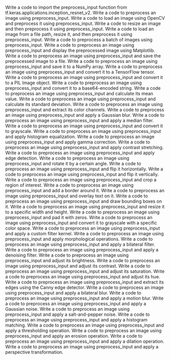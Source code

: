 Write a code to import the preprocess_input function from tf.keras.applications.inception_resnet_v2.
Write a code to preprocess an image using preprocess_input.
Write a code to load an image using OpenCV and preprocess it using preprocess_input.
Write a code to resize an image and then preprocess it using preprocess_input.
Write a code to load an image from a file path, resize it, and then preprocess it using preprocess_input.
Write a code to preprocess a batch of images using preprocess_input.
Write a code to preprocess an image using preprocess_input and display the preprocessed image using Matplotlib.
Write a code to preprocess an image using preprocess_input and save the preprocessed image to a file.
Write a code to preprocess an image using preprocess_input and save it to a NumPy array.
Write a code to preprocess an image using preprocess_input and convert it to a TensorFlow tensor.
Write a code to preprocess an image using preprocess_input and convert it to a PIL Image object.
Write a code to preprocess an image using preprocess_input and convert it to a base64-encoded string.
Write a code to preprocess an image using preprocess_input and calculate its mean value.
Write a code to preprocess an image using preprocess_input and calculate its standard deviation.
Write a code to preprocess an image using preprocess_input and extract its color channels.
Write a code to preprocess an image using preprocess_input and apply a Gaussian blur.
Write a code to preprocess an image using preprocess_input and apply a median filter.
Write a code to preprocess an image using preprocess_input and convert it to grayscale.
Write a code to preprocess an image using preprocess_input and apply histogram equalization.
Write a code to preprocess an image using preprocess_input and apply gamma correction.
Write a code to preprocess an image using preprocess_input and apply contrast stretching.
Write a code to preprocess an image using preprocess_input and apply edge detection.
Write a code to preprocess an image using preprocess_input and rotate it by a certain angle.
Write a code to preprocess an image using preprocess_input and flip it horizontally.
Write a code to preprocess an image using preprocess_input and flip it vertically.
Write a code to preprocess an image using preprocess_input and crop a region of interest.
Write a code to preprocess an image using preprocess_input and add a border around it.
Write a code to preprocess an image using preprocess_input and overlay text on it.
Write a code to preprocess an image using preprocess_input and draw bounding boxes on it.
Write a code to preprocess an image using preprocess_input and resize it to a specific width and height.
Write a code to preprocess an image using preprocess_input and pad it with zeros.
Write a code to preprocess an image using preprocess_input and convert it to grayscale with a specific color space.
Write a code to preprocess an image using preprocess_input and apply a custom filter kernel.
Write a code to preprocess an image using preprocess_input and apply morphological operations.
Write a code to preprocess an image using preprocess_input and apply a bilateral filter.
Write a code to preprocess an image using preprocess_input and apply a denoising filter.
Write a code to preprocess an image using preprocess_input and adjust its brightness.
Write a code to preprocess an image using preprocess_input and adjust its contrast.
Write a code to preprocess an image using preprocess_input and adjust its saturation.
Write a code to preprocess an image using preprocess_input and adjust its hue.
Write a code to preprocess an image using preprocess_input and extract its edges using the Canny edge detector.
Write a code to preprocess an image using preprocess_input and apply a bilateral blur.
Write a code to preprocess an image using preprocess_input and apply a motion blur.
Write a code to preprocess an image using preprocess_input and apply a Gaussian noise.
Write a code to preprocess an image using preprocess_input and apply a salt-and-pepper noise.
Write a code to preprocess an image using preprocess_input and apply a histogram matching.
Write a code to preprocess an image using preprocess_input and apply a thresholding operation.
Write a code to preprocess an image using preprocess_input and apply an erosion operation.
Write a code to preprocess an image using preprocess_input and apply a dilation operation.
Write a code to preprocess an image using preprocess_input and apply a perspective transformation.
